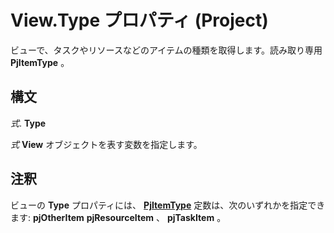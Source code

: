 
# View.Type プロパティ (Project)

ビューで、タスクやリソースなどのアイテムの種類を取得します。読み取り専用 **PjItemType** 。


## 構文

 _式_. **Type**

 _式_ **View** オブジェクトを表す変数を指定します。


## 注釈

ビューの **Type** プロパティには、 **[PjItemType](56e805f9-71b6-1a90-540b-2327a44f2a84.md)** 定数は、次のいずれかを指定できます: **pjOtherItem** **pjResourceItem** 、 **pjTaskItem** 。

